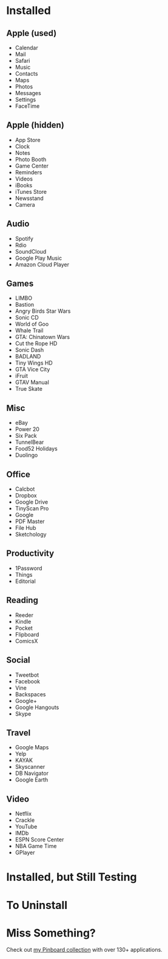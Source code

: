 # Installed 

## Apple (used)

* Calendar
* Mail
* Safari
* Music
* Contacts
* Maps
* Photos
* Messages
* Settings
* FaceTime

## Apple (hidden)

* App Store
* Clock
* Notes
* Photo Booth
* Game Center
* Reminders
* Videos
* iBooks
* iTunes Store
* Newsstand
* Camera

## Audio

* Spotify
* Rdio
* SoundCloud
* Google Play Music
* Amazon Cloud Player

## Games

* LIMBO
* Bastion
* Angry Birds Star Wars
* Sonic CD
* World of Goo
* Whale Trail
* GTA: Chinatown Wars
* Cut the Rope HD
* Sonic Dash
* BADLAND
* Tiny Wings HD
* GTA Vice City
* iFruit
* GTAV Manual
* True Skate

## Misc

* eBay
* Power 20
* Six Pack
* TunnelBear
* Food52 Holidays
* Duolingo

## Office

* Calcbot
* Dropbox
* Google Drive
* TinyScan Pro
* Google
* PDF Master
* File Hub
* Sketchology

## Productivity

* 1Password
* Things
* Editorial

## Reading

* Reeder
* Kindle
* Pocket
* Flipboard
* ComicsX

## Social

* Tweetbot
* Facebook
* Vine
* Backspaces
* Google+
* Google Hangouts
* Skype

## Travel

* Google Maps
* Yelp
* KAYAK
* Skyscanner
* DB Navigator
* Google Earth

## Video

* Netflix
* Crackle
* YouTube
* IMDb
* ESPN Score Center
* NBA Game Time
* GPlayer


# Installed, but Still Testing 


# To Uninstall


# Miss Something?

Check out [my Pinboard collection](https://pinboard.in/u:michaelx/t:ipad/t:application/) with over 130+ applications.